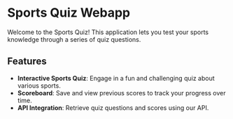 # Sports Quiz Webapp

Welcome to the Sports Quiz! This application lets you test your sports knowledge through a series of quiz questions.
## Features

- **Interactive Sports Quiz**: Engage in a fun and challenging quiz about various sports.
- **Scoreboard**: Save and view previous scores to track your progress over time.
- **API Integration**: Retrieve quiz questions and scores using our API.
